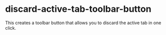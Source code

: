 # discard-active-tab-toolbar-button

This creates a toolbar button that allows you to discard the active tab in one click.

